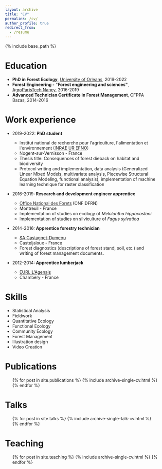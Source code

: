 ```yaml
---
layout: archive
title: "CV"
permalink: /cv/
author_profile: true
redirect_from:
  - /resume
---
```


{% include base_path %}

Education
======
* **PhD in Forest Ecology**, [University of Orleans](https://www.univ-orleans.fr/en), 2019-2022
* **Forest Engineering - "Forest engineering and sciences"**, [AgroParisTech Nancy](http://www2.agroparistech.fr/Welcome-to-AgroParisTech.html), 2016-2019
* **Advanced Technician Certificate in Forest Management**, CFPPA Bazas, 2014-2016

Work experience
======
* 2019-2022: **PhD student**
  * Institut national de recherche pour l'agriculture, l'alimentation et l'environnement ([INRAE UR EFNO](https://www6.val-de-loire.inrae.fr/efno/))
  * Nogent-sur-Vernisson - France
  * Thesis title: Consequences of forest dieback on habitat and biodiversity
  * Protocol writing and implementation, data analysis (Generalized Linear Mixed Models, multivariate analysis, Piecewise Structural Equation Modeling, functional analysis), implementation of machine learning technique for raster classification

* 2016-2019: **Research and development engineer apprentice**
  * [Office National des Forets](https://www.onf.fr/onf) (ONF DFRN)
  * Montreuil - France
  * Implementation of studies on ecology of *Melolontha hippocastani*
  * Implementation of studies on silviculture of *Fagus sylvatica*

* 2014-2016: **Apprentice forestry technician**
  * [SA Castagnet-Dumeou](http://castagnet-dumeou.fr/)
  * Casteljaloux - France
  * Forest diagnostics (descriptions of forest stand, soil, etc.) and writing of forest management documents.

* 2012-2014: **Apprentice lumberjack**
  * [EURL L'Agenais](https://www.lagenais.com/)
  * Chambery - France
  
Skills
======
* Statistical Analysis
* Fieldwork
* Quantitative Ecology
* Functional Ecology
* Community Ecology
* Forest Management
* Illustration design
* Video Creation

Publications
======
  <ul>{% for post in site.publications %}
    {% include archive-single-cv.html %}
  {% endfor %}</ul>
  
Talks
======
  <ul>{% for post in site.talks %}
    {% include archive-single-talk-cv.html %}
  {% endfor %}</ul>
  
Teaching
======
  <ul>{% for post in site.teaching %}
    {% include archive-single-cv.html %}
  {% endfor %}</ul>
  
